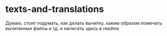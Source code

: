 # texts-and-translations

Думаю, стоит подумать, как делать вычитку, каким образом помечать вычитанные файлы и тд. и написать здесь в readme
